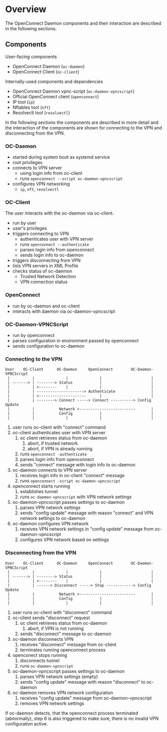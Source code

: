 # Overview

The OpenConnect Daemon components and their interaction are described in the
following sections.

## Components

User-facing components
* OpenConnect Daemon (`oc-daemon`)
* OpenConnect Client (`oc-client`)

Internally-used components and dependencies
* OpenConnect Daemon vpnc-script (`oc-daemon-vpncscript`)
* Official OpenConnect client (`openconnect`)
* IP tool (`ip`)
* Nftables tool (`nft`)
* Resolvectl tool (`resolvectl`)

In the following sections the components are described in more detail and the
interaction of the components are shown for connecting to the VPN and
disconnecting from the VPN.

### OC-Daemon

* started during system boot as systemd service
* root privileges
* connects to VPN server
  * using login info from oc-client
  * runs `openconnect --script oc-daemon-vpncscript`
* configures VPN networking
  * `ip`, `nft`, `resolvectl`

### OC-Client

The user interacts with the oc-daemon via oc-client.

* run by user
* user's privileges
* triggers connecting to VPN
  * authenticates user with VPN server
  * runs `openconnect --authenticate`
  * parses login info from openconnect
  * sends login info to oc-daemon
* triggers disconnecting from VPN
* lists VPN servers in XML Profile
* checks status of oc-daemon
  * Trusted Network Detection
  * VPN connection status

### OpenConnect

* run by oc-daemon and oc-client
* interacts with daemon via oc-daemon-vpncscript

### OC-Daemon-VPNCScript

* run by openconnect
* parses configuration in environment passed by openconnect
* sends configuration to oc-daemon

### Connecting to the VPN

```
User    OC-Client      OC-Daemon     OpenConnect        OC-Daemon-VPNCScript
 |          |              |              |                      |
 | -------> | --------> Status            |                      |
 |          | <--------    |              |                      |
 |          | ---------------------> Authenticate                |
 |          | <---------------------      |                      |
 |          | --------> Connect -----> Connect ----------> Config Update
 |          |           Network <-------------------------       |
 |          |           Config            |                      |
 |          |              |              |                      |
```

1. user runs oc-client with "connect" command
2. oc-client authenticates user with VPN server
   1. oc client retrieves status from oc-daemon
      1. abort, if trusted network
      2. abort, if VPN is already running
   2. runs `openconnect -authenticate`
   3. parses login info from openconnect
   4. sends "connect" message with login info to oc-daemon
3. oc-daemon connects to VPN server
   1. receives login info in oc-client "connect" message
   2. runs `openconnect -script oc-daemon-vpncscript`
4. openconnect starts running
   1. establishes tunnel
   2. runs `oc-daemon-vpncscript` with VPN network settings
5. oc-daemon-vpncscript passes settings to oc-daemon
   1. parses VPN network settings
   2. sends "config update" message with reason "connect" and VPN network
      settings to oc-daemon
6. oc-daemon configures VPN network
   1. receives VPN network settings in "config update" message from
      oc-daemon-vpncscript
   2. configures VPN network based on settings

### Disconnecting from the VPN

```
User    OC-Client      OC-Daemon     OpenConnect        OC-Daemon-VPNCScript
 |          |              |              |                      |
 | -------> | --------> Status            |                      |
 |          | <--------    |              |                      |
 |          | ------> Disconnect -----> Stop ------------> Config Update
 |          |           Network <-------------------------       |
 |          |           Config            |                      |
 |          |              |              |                      |
```

1. user runs oc-client with "disconnect" command
2. oc-client sends "disconnect" request
   1. oc client retrieves status from oc-daemon
      1. abort, if VPN is not running
   2. sends "disconnect" message to oc-daemon
3. oc-daemon disconnects VPN
   1. receives "disconnect" message from oc-client
   2. terminates running openconnect process
4. openconect stops running
   1. disconnects tunnel
   2. runs `oc-daemon-vpnscript`
5. oc-daemon-vpncscript passes settings to oc-daemon
   1. parses VPN network settings (empty)
   2. sends "config update" message with reason "disconnect" to oc-daemon
6. oc-daemon removes VPN network configuration
   1. receives "config update" message from oc-daemon-vpncscript
   2. removes VPN network settings

If oc-daemon detects, that the openconnect process terminated (abnormally),
step 6 is also triggered to make sure, there is no invalid VPN configuration
active.

